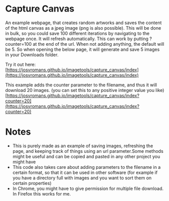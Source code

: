 Capture Canvas
================

An example webpage, that creates random artworks and saves the content of the html canvas as a jpeg image (png is also possible).
This will be done in bulk, so you could save 100 different iterations by navigating to the webpage once. It will refresh automatically. 
This can work by putting ?counter=100 at the end of the url. When not adding anything, the default will be 5.
So when opening the below page, it will generate and save 5 images in your Downloads folder.

Try it out here: [https://josvromans.github.io/imagetools/capture_canvas/index](https://josvromans.github.io/imagetools/capture_canvas/index)

This example adds the counter parameter to the filename, and thus it will download 20 images. (you can set this to any positive integer value you like)
[https://josvromans.github.io/imagetools/capture_canvas/index?counter=20](https://josvromans.github.io/imagetools/capture_canvas/index?counter=20)


# Notes

- This is purely made as an example of saving images, refreshing the page, and keeping track of things using an url parameter.Some methods might be useful and can be copied and pasted in any other project you might have
- This code also takes care about adding parameters to the filename in a certain format, so that it can be used in other software (for example if you have a directory full with images and you want to sort them on certain properties)
- In Chrome, you might have to give permission for multiple file download. In Firefox this works for me.
